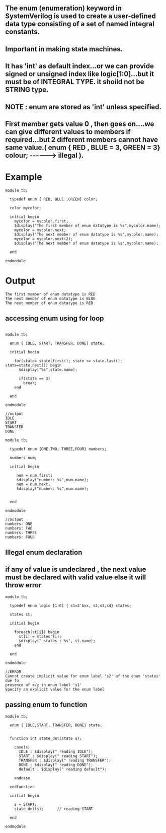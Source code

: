 ## The enum (enumeration) keyword in SystemVerilog is used to create a user-defined data type consisting of a set of named integral constants.
## Important in making state machines.
## It has 'int' as default index...or we can provide signed or unsigned index like logic[1:0]...but it must be of INTEGRAL TYPE. it shoild not be STRING type.
## NOTE : enum are stored as 'int' unless specified.
## First member gets value 0 , then goes on....we can give different values to members if required...but 2 different members cannot have same value.( enum { RED , BLUE = 3, GREEN = 3} colour; ------> illegal ).
# Example
```
module tb;
  
  typedef enum { RED, BLUE ,GREEN} color;
  
  color mycolor;
  
  initial begin
    mycolor = mycolor.first;
    $display("The first member of enum datatype is %s",mycolor.name);
    mycolor = mycolor.next;
    $display("The next member of enum datatype is %s",mycolor.name);
    mycolor = mycolor.next(2);
    $display("The next member of enum datatype is %s",mycolor.name);

  end
  
endmodule
```

# Output
```
The first member of enum datatype is RED
The next member of enum datatype is BLUE
The next member of enum datatype is RED
```

## accessing enum using for loop
```

module tb;
  
  enum { IDLE, START, TRANSFER, DONE} state;
  
  initial begin
    
    for(state= state.first(); state <= state.last(); state=state.next()) begin
      $display("%s",state.name);
      
      if(state == 3)
        break;
    end
    
  end
  
endmodule

//output
IDLE
START
TRANSFER
DONE
```

```
module tb;
  
  typedef enum {ONE,TWO, THREE,FOUR} numbers;
  
  numbers num;
  
  initial begin
    
     num = num.first;
     $display("number: %s",num.name);
     num = num.next;
     $display("number: %s",num.name);
    

  end
  
endmodule

//output
numbers: ONE
numbers: TWO
numbers: THREE
numbers: FOUR
```

## Illegal enum declaration

## if any of value is undeclared , the next value must be  declared with valid value else it will throw error 
```
module tb;
  
  typedef enum logic [1:0] { s1=2'bxx, s2,s3,s4} states;
  
  states st;
  
  initial begin
    
    foreach(st[i]) begin
      st[i] = states'(i);
      $display(" states : %s", st.name);
    end
    
  end
  
endmodule

//ERROR
Cannot create implicit value for enum label 's2' of the enum 'states' due to
presence of x/z in enum label 's1'
Specify an explicit value for the enum label
```

## passing enum to function

```
module tb;
  
  enum { IDLE,START, TRANSFER, DONE} state;
  
  
  function int state_det(state s);
    
    case(s)
      IDLE : $display(" reading IDLE");
      START : $display(" reading START");
      TRANSFER : $display(" reading TRANSFER");
      DONE : $display(" reading DONE");
      default : $display(" reading default");
      
    endcase
    
  endfunction
  
  initial begin
    
    s = START;
    state_det(s);      // reading START
    
  end
  
endmodule
```


## 
